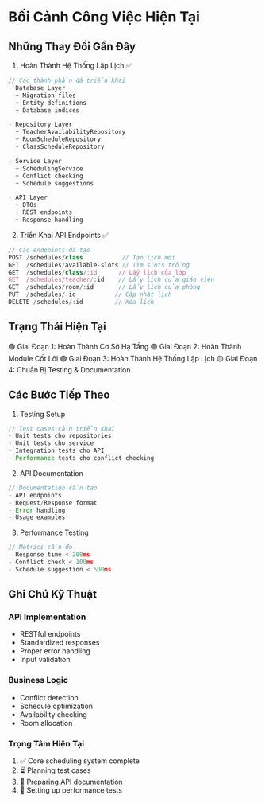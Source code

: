 # Bối Cảnh Công Việc Hiện Tại

## Những Thay Đổi Gần Đây

1. Hoàn Thành Hệ Thống Lập Lịch ✅
```typescript
// Các thành phần đã triển khai
- Database Layer
  + Migration files
  + Entity definitions
  + Database indices

- Repository Layer
  + TeacherAvailabilityRepository
  + RoomScheduleRepository
  + ClassScheduleRepository

- Service Layer
  + SchedulingService
  + Conflict checking
  + Schedule suggestions

- API Layer
  + DTOs
  + REST endpoints
  + Response handling
```

2. Triển Khai API Endpoints ✅
```typescript
// Các endpoints đã tạo
POST /schedules/class           // Tạo lịch mới
GET  /schedules/available-slots // Tìm slots trống
GET  /schedules/class/:id      // Lấy lịch của lớp
GET  /schedules/teacher/:id    // Lấy lịch của giáo viên
GET  /schedules/room/:id       // Lấy lịch của phòng
PUT  /schedules/:id           // Cập nhật lịch
DELETE /schedules/:id         // Xóa lịch
```

## Trạng Thái Hiện Tại
🟢 Giai Đoạn 1: Hoàn Thành Cơ Sở Hạ Tầng
🟢 Giai Đoạn 2: Hoàn Thành Module Cốt Lõi
🟢 Giai Đoạn 3: Hoàn Thành Hệ Thống Lập Lịch
🟡 Giai Đoạn 4: Chuẩn Bị Testing & Documentation

## Các Bước Tiếp Theo

1. Testing Setup
```typescript
// Test cases cần triển khai
- Unit tests cho repositories
- Unit tests cho service
- Integration tests cho API
- Performance tests cho conflict checking
```

2. API Documentation
```typescript
// Documentation cần tạo
- API endpoints
- Request/Response format
- Error handling
- Usage examples
```

3. Performance Testing
```typescript
// Metrics cần đo
- Response time < 200ms
- Conflict check < 100ms
- Schedule suggestion < 500ms
```

## Ghi Chú Kỹ Thuật

### API Implementation
- RESTful endpoints
- Standardized responses
- Proper error handling
- Input validation

### Business Logic
- Conflict detection
- Schedule optimization
- Availability checking
- Room allocation

### Trọng Tâm Hiện Tại
1. ✅ Core scheduling system complete
2. ⏳ Planning test cases
3. 📝 Preparing API documentation
4. 📝 Setting up performance tests
